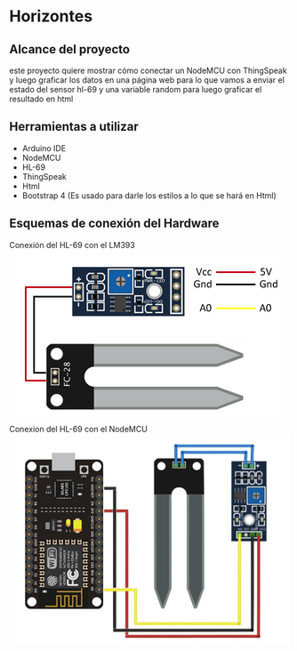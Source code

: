 # Horizontes

## Alcance del proyecto
este proyecto quiere mostrar cómo conectar un NodeMCU con ThingSpeak y luego graficar los datos en una página web para lo que vamos a enviar el estado del sensor hl-69 y una variable random para luego graficar el resultado en html

## Herramientas a utilizar
- Arduino IDE
- NodeMCU
- HL-69
- ThingSpeak
- Html
- Bootstrap 4 (Es usado para darle los estilos a lo que se hará en Html)

## Esquemas de conexión del Hardware
Conexión del HL-69 con el LM393
![HL-69](imagenes/hl-69.png)
Conexion del HL-69 con el NodeMCU
![HL-69_NodeMCU](imagenes/hl-69_NodeMCU.jpg)